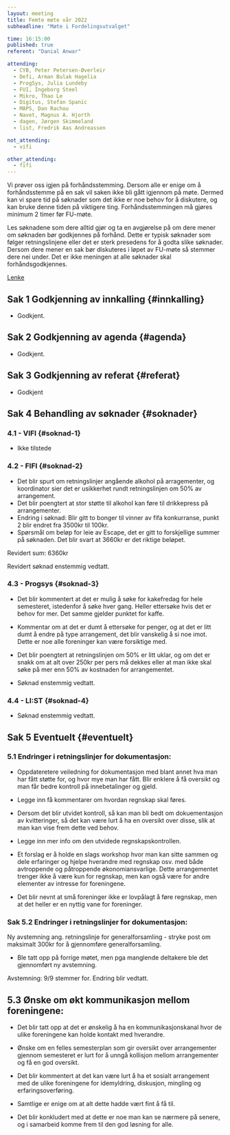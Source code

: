 ```yaml
---
layout: meeting
title: Femte møte vår 2022
subheadline: "Møte i Fordelingsutvalget"

time: 16:15:00
published: true
referent: "Danial Anwar"

attending:
  - CYB, Peter Petersen-Øverleir
  - Defi, Arman Bulak Hagelia
  - ProgSys, Julia Lundeby
  - FUI, Ingeborg Steel
  - Mikro, Thao Le
  - Digitus, Stefan Spanic
  - MAPS, Dan Rachou
  - Navet, Magnus A. Hjorth
  - dagen, Jørgen Skimmeland
  - list, Fredrik Aas Andreassen

not_attending:
  - vifi

other_attending:
  - fifi
---
```


Vi prøver oss igjen på forhåndsstemming. Dersom alle er enige om å forhåndsstemme på en sak vil saken ikke bli gått igjennom på møte. Dermed kan vi spare tid på søknader som det ikke er noe behov for å diskutere, og kan bruke denne tiden på viktigere ting. Forhåndsstemmingen må gjøres minimum 2 timer før FU-møte.

Les søknadene som dere alltid gjør og ta en avgjørelse på om dere mener om søknaden bør godkjennes på forhånd. Dette er typisk søknader som følger retningslinjene eller det er sterk presedens for å godta slike søknader. Dersom dere mener en sak bør diskuteres i løpet av FU-møte så stemmer dere nei under. Det er ikke meningen at alle søknader skal forhåndsgodkjennes.

[Lenke](https://forms.gle/tKmqZPA4nsYUnk2Z9)

## Sak 1 Godkjenning av innkalling {#innkalling}

- Godkjent.

## Sak 2 Godkjenning av agenda {#agenda}

- Godkjent.

## Sak 3 Godkjenning av referat {#referat}

- Godkjent

## Sak 4 Behandling av søknader {#soknader}

### 4.1 - VIFI {#soknad-1}

- Ikke tilstede

### 4.2 - FIFI {#soknad-2}

- Det blir spurt om retningslinjer angående alkohol på arragementer, og koordinator sier det er usikkerhet rundt retningslinjen om 50% av arrangement.
- Det blir poengtert at stor støtte til alkohol kan føre til drikkepress på arrangementer.
- Endring i søknad: Blir gitt to bonger til vinner av fifa konkurranse, punkt 2 blir endret fra 3500kr til 100kr.
- Spørsmål om beløp for leie av Escape, det er gitt to forskjellige summer på søknaden. Det blir svart at 3660kr er det riktige beløpet.

Revidert sum: 6360kr

Revidert søknad enstemmig vedtatt.

### 4.3 - Progsys {#soknad-3}

- Det blir kommentert at det er mulig å søke for kakefredag for hele semesteret, istedenfor å søke hver gang. Heller ettersøke hvis det er behov for mer. Det samme gjelder punktet for kaffe.
- Kommentar om at det er dumt å ettersøke for penger, og at det er litt dumt å endre på type arrangement, det blir vanskelig å si noe imot. Dette er noe alle foreninger kan være forsiktige med.
- Det blir poengtert at retningslinjen om 50% er litt uklar, og om det er snakk om at alt over 250kr per pers må dekkes eller at man ikke skal søke på mer enn 50% av kostnaden for arrangementet.

- Søknad enstemmig vedtatt.

### 4.4 - LI:ST {#soknad-4}

- Søknad enstemmig vedtatt.

## Sak 5 Eventuelt {#eventuelt}

### 5.1 Endringer i retningslinjer for dokumentasjon:

- Oppdateretere veiledning for dokumentasjon med blant annet hva man har fått støtte for, og hvor mye man har fått. Blir enklere å få oversikt og man får bedre kontroll på innebetalinger og gjeld.
- Legge inn få kommentarer om hvordan regnskap skal føres.
- Dersom det blir utvidet kontroll, så kan man bli bedt om dokuementasjon av kvitteringer, så det kan være lurt å ha en oversikt over disse, slik at man kan vise frem dette ved behov.
- Legge inn mer info om den utvidede regnskapskontrollen.
- Et forslag er å holde en slags workshop hvor man kan sitte sammen og dele erfaringer og hjelpe hverandre med regnskap osv. med både avtroppende og påtroppende økonomiansvarlige. Dette arrangementet trenger ikke å være kun for regnskap, men kan også være for andre elementer av intresse for foreningene.

- Det blir nevnt at små foreninger ikke er lovpålagt å føre regnskap, men at det heller er en nyttig vane for foreninger.

### Sak 5.2 Endringer i retningslinjer for dokumentasjon:

Ny avstemning ang. retningslinje for generalforsamling - stryke post om maksimalt 300kr for å gjennomføre generalforsamling.

- Ble tatt opp på forrige møtet, men pga manglende deltakere ble det gjennomført ny avstemning.

Avstemning: 9/9 stemmer for. Endring blir vedtatt.

## 5.3 Ønske om økt kommunikasjon mellom foreningene:

- Det blir tatt opp at det er ønskelig å ha en kommunikasjonskanal hvor de ulike foreningene kan holde kontakt med hverandre.
- Ønske om en felles semesterplan som gir oversikt over arrangementer gjennom semesteret er lurt for å unngå kollisjon mellom arrangementer og få en god oversikt.
- Det blir kommentert at det kan være lurt å ha et sosialt arrangement med de ulike foreningene for idemyldring, diskusjon, mingling og erfaringsoverføring.
- Samtlige er enige om at alt dette hadde vært fint å få til.

- Det blir konkludert med at dette er noe man kan se nærmere på senere, og i samarbeid komme frem til den god løsning for alle.
